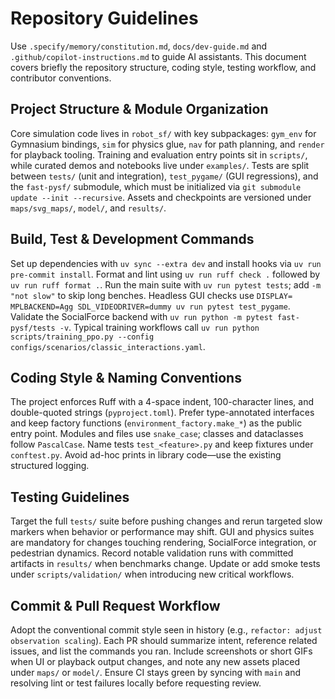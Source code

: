 # Repository Guidelines

Use `.specify/memory/constitution.md`, `docs/dev-guide.md` and `.github/copilot-instructions.md` to guide AI assistants.
This document covers briefly the repository structure, coding style, testing workflow, and contributor conventions.

## Project Structure & Module Organization
Core simulation code lives in `robot_sf/` with key subpackages: `gym_env` for Gymnasium bindings, `sim` for physics glue, `nav` for path planning, and `render` for playback tooling. Training and evaluation entry points sit in `scripts/`, while curated demos and notebooks live under `examples/`. Tests are split between `tests/` (unit and integration), `test_pygame/` (GUI regressions), and the `fast-pysf/` submodule, which must be initialized via `git submodule update --init --recursive`. Assets and checkpoints are versioned under `maps/svg_maps/`, `model/`, and `results/`.

## Build, Test & Development Commands
Set up dependencies with `uv sync --extra dev` and install hooks via `uv run pre-commit install`. Format and lint using `uv run ruff check .` followed by `uv run ruff format .`. Run the main suite with `uv run pytest tests`; add `-m "not slow"` to skip long benches. Headless GUI checks use `DISPLAY= MPLBACKEND=Agg SDL_VIDEODRIVER=dummy uv run pytest test_pygame`. Validate the SocialForce backend with `uv run python -m pytest fast-pysf/tests -v`. Typical training workflows call `uv run python scripts/training_ppo.py --config configs/scenarios/classic_interactions.yaml`.

## Coding Style & Naming Conventions
The project enforces Ruff with a 4-space indent, 100-character lines, and double-quoted strings (`pyproject.toml`). Prefer type-annotated interfaces and keep factory functions (`environment_factory.make_*`) as the public entry point. Modules and files use `snake_case`; classes and dataclasses follow `PascalCase`. Name tests `test_<feature>.py` and keep fixtures under `conftest.py`. Avoid ad-hoc prints in library code—use the existing structured logging.

## Testing Guidelines
Target the full `tests/` suite before pushing changes and rerun targeted slow markers when behavior or performance may shift. GUI and physics suites are mandatory for changes touching rendering, SocialForce integration, or pedestrian dynamics. Record notable validation runs with committed artifacts in `results/` when benchmarks change. Update or add smoke tests under `scripts/validation/` when introducing new critical workflows.

## Commit & Pull Request Workflow
Adopt the conventional commit style seen in history (e.g., `refactor: adjust observation scaling`). Each PR should summarize intent, reference related issues, and list the commands you ran. Include screenshots or short GIFs when UI or playback output changes, and note any new assets placed under `maps/` or `model/`. Ensure CI stays green by syncing with `main` and resolving lint or test failures locally before requesting review.
